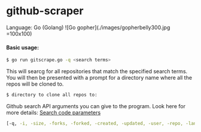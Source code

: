 # github-scraper
Language: Go (Golang) 
![Go gopher](./images/gopherbelly300.jpg =100x100)

#### Basic usage:
```sh
$ go run gitscrape.go -q <search terms>
```
This will searcg for all repositories that match the specified search terms. You will then be presented with a prompt for a directory name where all the repos will be cloned to.
```sh
$ directory to clone all repos to:
```
Github search API arguments you can give to the program.
Look here for more details: [Search code parameters](https://developer.github.com/v3/search/)
```sh
[-q, -i, -size, -forks, -forked, -created, -updated, -user, -repo, -lang, -stars -sort -order]
```